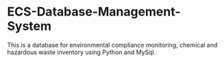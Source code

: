 # ECS-Database-Management-System
This is a database for environmental compliance monitoring, chemical and hazardous waste inventory using Python and MySql. 
